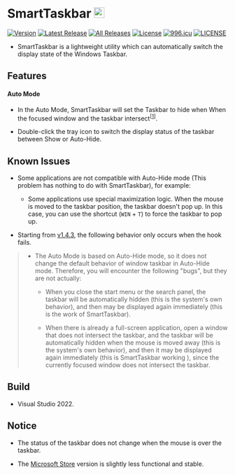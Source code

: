 

SmartTaskbar  <img src="https://github.com/ChanpleCai/SmartTaskbar/blob/main/logo/logo.png" width="24">
=====
[![Version](https://badge.fury.io/gh/ChanpleCai%2FSmartTaskbar.svg)](https://github.com/ChanpleCai/SmartTaskbar/releases/download/v1.4.3/SmartTaskbar_Setup.exe)
[![Latest Release](https://img.shields.io/github/downloads/ChanpleCai/SmartTaskbar/latest/total.svg)](https://github.com/ChanpleCai/SmartTaskbar/releases/download/v1.4.3/SmartTaskbar_Setup.exe)
[![All Releases](https://img.shields.io/github/downloads/ChanpleCai/SmartTaskbar/total.svg)](https://github.com/ChanpleCai/SmartTaskbar/releases)
[![License](http://img.shields.io/:license-MIT-blue.svg?style=flat)](LICENSE)
[![996.icu](https://img.shields.io/badge/link-996.icu-red.svg)](https://996.icu)
[![LICENSE](https://img.shields.io/badge/license-Anti%20996-blue.svg)](https://github.com/996icu/996.ICU/blob/master/LICENSE)

* SmartTaskbar is a lightweight utility which can automatically switch the display state of the Windows Taskbar.

Features
-----

#### Auto Mode

* In the Auto Mode, SmartTaskbar will set the Taskbar to hide when When the focused window and the taskbar intersect<sup>[[1]](#footnote)</sup>.
  
* Double-click the tray icon to switch the display status of the taskbar between Show or Auto-Hide.

Known Issues
----  

* Some applications are not compatible with Auto-Hide mode (This problem has nothing to do with SmartTaskbar), for example:
  
    * Some applications use special maximization logic. When the mouse is moved to the taskbar position, the taskbar doesn't pop up. In this case, you can use the shortcut (`WIN` + `T`) to force the taskbar to pop up.

* Starting from [v1.4.3](https://github.com/ChanpleCai/SmartTaskbar/releases), the following behavior only occurs when the hook fails.
>* The Auto Mode is based on Auto-Hide mode, so it does not change the default behavior of window taskbar in Auto-Hide mode. Therefore, you will encounter the following "bugs", but they are not actually:
>
>    * When you close the start menu or the search panel, the taskbar will be automatically hidden (this is the system's own behavior), and then may be displayed again immediately (this is the work of SmartTaskbar).
>   
>    * When there is already a full-screen application, open a window that does not intersect the taskbar, and the taskbar will be automatically hidden when the mouse is moved away (this is the system's own behavior), and then it may be displayed again immediately (this is SmartTaskbar working ), since the currently focused window does not intersect the taskbar.

Build
-----
* Visual Studio 2022.

Notice
------
* <a name="footnote"> The status of the taskbar does not change when the mouse is over the taskbar.</a>  

* The [Microsoft Store](https://www.microsoft.com/en-us/p/smarttaskbar/9pjm69mps6t9?activetab=pivot%3aoverviewtab) version is slightly less functional and stable.
